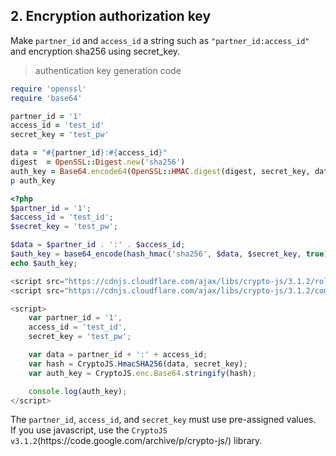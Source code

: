 ## 2. Encryption authorization key
Make <code>partner_id</code> and <code>access_id</code> a string such as <code>"partner_id:access_id"</code> and encryption sha256 using secret_key.

> authentication key generation code

```ruby
require 'openssl'
require 'base64'

partner_id = '1'
access_id = 'test_id'
secret_key = 'test_pw'

data = "#{partner_id}:#{access_id}"
digest  = OpenSSL::Digest.new('sha256')
auth_key = Base64.encode64(OpenSSL::HMAC.digest(digest, secret_key, data)).strip
p auth_key 
```

```php
<?php
$partner_id = '1';
$access_id = 'test_id';
$secret_key = 'test_pw';

$data = $partner_id . ':' . $access_id;
$auth_key = base64_encode(hash_hmac('sha256', $data, $secret_key, true));
echo $auth_key;
```

```javascript
<script src="https://cdnjs.cloudflare.com/ajax/libs/crypto-js/3.1.2/rollups/hmac-sha256.js"></script>
<script src="https://cdnjs.cloudflare.com/ajax/libs/crypto-js/3.1.2/components/enc-base64-min.js"></script>

<script>
	var partner_id = '1',
    access_id = 'test_id',
    secret_key = 'test_pw';

	var data = partner_id + ':' + access_id;
	var hash = CryptoJS.HmacSHA256(data, secret_key);
	var auth_key = CryptoJS.enc.Base64.stringify(hash);

	console.log(auth_key);
</script>
```

<aside class="notice">
The <code>partner_id</code>, <code>access_id</code>, and <code>secret_key</code> must use pre-assigned values.
</aside>

<aside class="notice">
If you use javascript, use the <code>CryptoJS v3.1.2</code>(https://code.google.com/archive/p/crypto-js/) library.
</aside>
